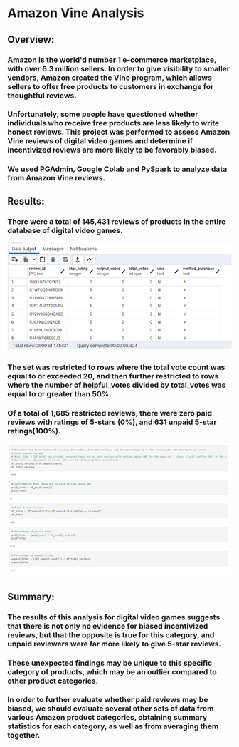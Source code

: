 # **Amazon Vine Analysis** 

## **Overview:** 
### Amazon is the world'd number 1 e-commerce marketplace, with over 6.3 million sellers. In order to give visibility to smaller vendors, Amazon created the Vine program, which allows sellers to offer free products to customers in exchange for thoughtful reviews. 
### Unfortunately, some people have questioned whether individuals who receive free products are less likely to write honest reviews. This project was performed to assess Amazon Vine reviews of digital video games and determine if incentivized reviews are more likely to be favorably biased. 
### We used PGAdmin, Google Colab and PySpark to analyze data from Amazon Vine reviews.

## **Results:** 

### There were a total of 145,431 reviews of products in the entire database of digital video games. 
![Full database](https://github.com/elissewright/Amazon_Vine_Analysis/blob/main/images/total_reviews.png)

### The set was restricted to rows where the total vote count was equal to or exceeded 20, and then further restricted to rows where the number of helpful_votes divided by total_votes was equal to or greater than 50%.

### Of a total of 1,685 restricted reviews, there were zero paid reviews with ratings of 5-stars (0%), and 631 unpaid 5-star ratings(100%). 
![Vine reviews](https://github.com/elissewright/Amazon_Vine_Analysis/blob/main/images/vine_reviews.png)

## **Summary:** 
### The results of this analysis for digital video games suggests that there is not only no evidence for biased incentivized reviews, but that the opposite is true for this category, and unpaid reviewers were far more likely to give 5-star reviews. 
### These unexpected findings may be unique to this specific category of products, which may be an outlier compared to other product categories. 
### In order to further evaluate whether paid reviews may be biased, we should evaluate several other sets of data from various Amazon product categories, obtaining summary statistics for each category, as well as from averaging them together. 
